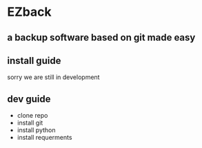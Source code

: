 # EZback

## a backup software based on git made easy

## install guide

sorry we are still in development

## dev guide

* clone repo
* install git
* install python
* install requerments




